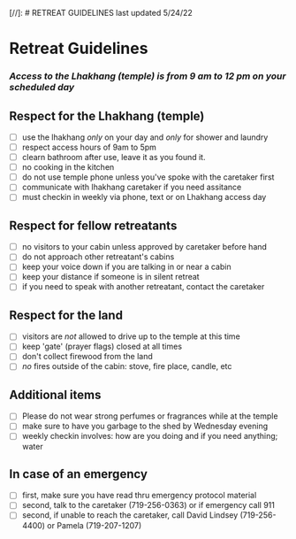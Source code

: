 [//]: # RETREAT GUIDELINES last updated 5/24/22

# Retreat Guidelines

### *Access to the Lhakhang (temple) is from 9 am to 12 pm on your scheduled day*

## Respect for the Lhakhang (temple)

- [ ] use the lhakhang *only* on your day and *only* for shower and laundry
- [ ] respect access hours of 9am to 5pm
- [ ] clearn bathroom after use, leave it as you found it.
- [ ] no cooking in the kitchen
- [ ] do not use temple phone unless you've spoke with the caretaker first
- [ ] communicate with lhakhang caretaker if you need assitance
- [ ] must checkin in weekly via phone, text or on Lhakhang access day

## Respect for fellow retreatants

- [ ] no visitors to your cabin unless approved by caretaker before hand
- [ ] do not approach other retreatant's cabins
- [ ] keep your voice down if you are talking in or near a cabin
- [ ] keep your distance if someone is in silent retreat
- [ ] if you need to speak with another retreatant, contact the caretaker

## Respect for the land

- [ ] visitors are *not* allowed to drive up to the temple at this time
- [ ] keep 'gate' (prayer flags) closed at all times
- [ ] don't collect firewood from the land
- [ ] *no* fires outside of the cabin: stove, fire place, candle, etc

## Additional items

- [ ] Please do not wear strong perfumes or fragrances while at the temple
- [ ] make sure to have you garbage to the shed by Wednesday evening
- [ ] weekly checkin involves: how are you doing and if you need anything; water

## In case of an emergency

- [ ] first, make sure you have read thru emergency protocol material
- [ ] second, talk to the caretaker (719-256-0363) or if emergency call 911
- [ ] second, if unable to reach the caretaker, call David Lindsey (719-256-4400) or Pamela (719-207-1207)
